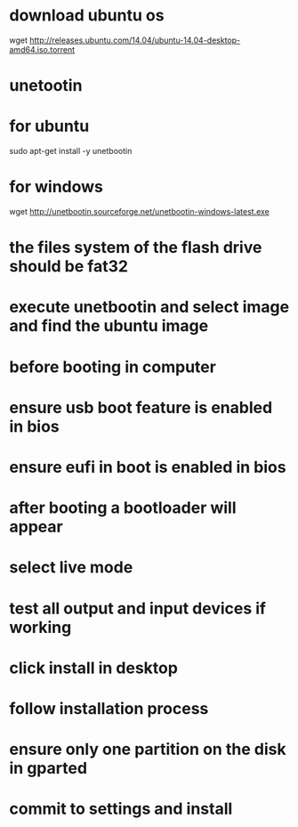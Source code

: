 # download ubuntu os
wget http://releases.ubuntu.com/14.04/ubuntu-14.04-desktop-amd64.iso.torrent



# unetootin
# for ubuntu
sudo apt-get install -y unetbootin
# for windows
wget http://unetbootin.sourceforge.net/unetbootin-windows-latest.exe

# the files system of the flash drive should be fat32
# execute unetbootin and select image and find the ubuntu image




# before booting in computer
# ensure usb boot feature is enabled in bios
# ensure eufi in boot is enabled in bios



# after booting a bootloader will appear
# select live mode
# test all output and input devices if working
# click install in desktop



# follow installation process
# ensure only one partition on the disk in gparted
# commit to settings and install
